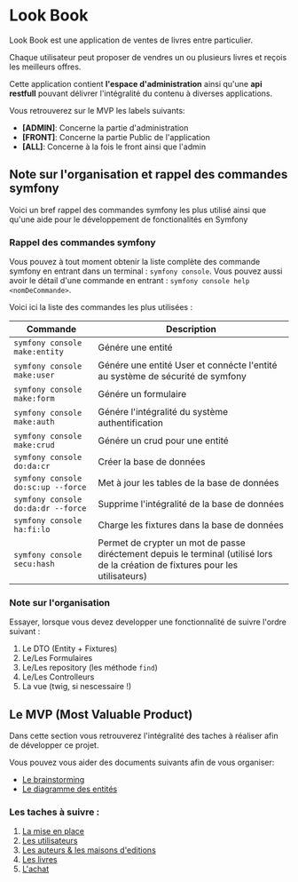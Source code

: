 # Look Book

Look Book est une application de ventes de livres entre
particulier.

Chaque utilisateur peut proposer de vendres un ou plusieurs livres
et reçois les meilleurs offres.

Cette application contient **l'espace d'administration** ainsi qu'une
**api restfull** pouvant délivrer l'intégralité du contenu à diverses applications.

Vous retrouverez sur le MVP les labels suivants:

-   **[ADMIN]**: Concerne la partie d'administration
-   **[FRONT]**: Concerne la partie Public de l'application
-   **[ALL]**: Concerne à la fois le front ainsi que l'admin

## Note sur l'organisation et rappel des commandes symfony

Voici un bref rappel des commandes symfony les plus utilisé ainsi
que qu'une aide pour le développement de fonctionalités en Symfony

### Rappel des commandes symfony

Vous pouvez à tout moment obtenir la liste complète des commande symfony
en entrant dans un terminal : `symfony console`. Vous pouvez aussi
avoir le détail d'une commande en entrant : `symfony console help <nomDeCommande>`.

Voici ici la liste des commandes les plus utilisées :

| Commande                           | Description                                                                                                                      |
| ---------------------------------- | -------------------------------------------------------------------------------------------------------------------------------- |
| `symfony console make:entity`      | Génére une entité                                                                                                                |
| `symfony console make:user`        | Génére une entité User et connécte l'entité au système de sécurité de symfony                                                    |
| `symfony console make:form`        | Génére un formulaire                                                                                                             |
| `symfony console make:auth`        | Génére l'intégralité du système authentification                                                                                 |
| `symfony console make:crud`        | Génére un crud pour une entité                                                                                                   |
| `symfony console do:da:cr`         | Créer la base de données                                                                                                         |
| `symfony console do:sc:up --force` | Met à jour les tables de la base de données                                                                                      |
| `symfony console do:da:dr --force` | Supprime l'intégralité de la base de données                                                                                     |
| `symfony console ha:fi:lo`         | Charge les fixtures dans la base de données                                                                                      |
| `symfony console secu:hash`        | Permet de crypter un mot de passe diréctement depuis le terminal (utilisé lors de la création de fixtures pour les utilisateurs) |

### Note sur l'organisation

Essayer, lorsque vous devez developper une fonctionnalité de suivre l'ordre
suivant :

1. Le DTO (Entity + Fixtures)
2. Le/Les Formulaires
3. Le/Les repository (les méthode `find`)
4. Le/Les Controlleurs
5. La vue (twig, si nescessaire !)

## Le MVP (Most Valuable Product)

Dans cette section vous retrouverez l'intégralité des taches à réaliser
afin de développer ce projet.

Vous pouvez vous aider des documents suivants afin de vous organiser:

-   [Le brainstorming](doc/brainstorming.png)
-   [Le diagramme des entités](doc/entities.png)

### Les taches à suivre :

1. [La mise en place](doc/mvp/setup.md)
2. [Les utilisateurs](doc/mvp/users.md)
3. [Les auteurs & les maisons d'editions](doc/mvp/author-publisher.md)
4. [Les livres](doc/mvp/books.md)
5. [L'achat](doc/mvp/orders.md)
